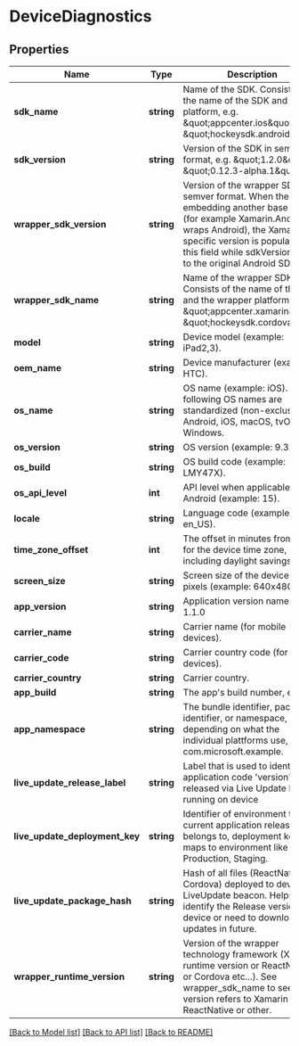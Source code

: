 # DeviceDiagnostics

## Properties
Name | Type | Description | Notes
------------ | ------------- | ------------- | -------------
**sdk_name** | **string** | Name of the SDK. Consists of the name of the SDK and the platform, e.g. \&quot;appcenter.ios\&quot;, \&quot;hockeysdk.android\&quot;. | 
**sdk_version** | **string** | Version of the SDK in semver format, e.g. \&quot;1.2.0\&quot; or \&quot;0.12.3-alpha.1\&quot;. | 
**wrapper_sdk_version** | **string** | Version of the wrapper SDK in semver format. When the SDK is embedding another base SDK (for example Xamarin.Android wraps Android), the Xamarin specific version is populated into this field while sdkVersion refers to the original Android SDK. | [optional] 
**wrapper_sdk_name** | **string** | Name of the wrapper SDK. Consists of the name of the SDK and the wrapper platform, e.g. \&quot;appcenter.xamarin\&quot;, \&quot;hockeysdk.cordova\&quot;. | [optional] 
**model** | **string** | Device model (example: iPad2,3). | [optional] 
**oem_name** | **string** | Device manufacturer (example: HTC). | [optional] 
**os_name** | **string** | OS name (example: iOS). The following OS names are standardized (non-exclusive): Android, iOS, macOS, tvOS, Windows. | 
**os_version** | **string** | OS version (example: 9.3.0). | 
**os_build** | **string** | OS build code (example: LMY47X). | [optional] 
**os_api_level** | **int** | API level when applicable like in Android (example: 15). | [optional] 
**locale** | **string** | Language code (example: en_US). | 
**time_zone_offset** | **int** | The offset in minutes from UTC for the device time zone, including daylight savings time. | 
**screen_size** | **string** | Screen size of the device in pixels (example: 640x480). | [optional] 
**app_version** | **string** | Application version name, e.g. 1.1.0 | 
**carrier_name** | **string** | Carrier name (for mobile devices). | [optional] 
**carrier_code** | **string** | Carrier country code (for mobile devices). | [optional] 
**carrier_country** | **string** | Carrier country. | [optional] 
**app_build** | **string** | The app&#39;s build number, e.g. 42. | 
**app_namespace** | **string** | The bundle identifier, package identifier, or namespace, depending on what the individual plattforms use,  .e.g com.microsoft.example. | [optional] 
**live_update_release_label** | **string** | Label that is used to identify application code &#39;version&#39; released via Live Update beacon running on device | [optional] 
**live_update_deployment_key** | **string** | Identifier of environment that current application release belongs to, deployment key then maps to environment like Production, Staging. | [optional] 
**live_update_package_hash** | **string** | Hash of all files (ReactNative or Cordova) deployed to device via LiveUpdate beacon. Helps identify the Release version on device or need to download updates in future. | [optional] 
**wrapper_runtime_version** | **string** | Version of the wrapper technology framework (Xamarin runtime version or ReactNative or Cordova etc...). See wrapper_sdk_name to see if this version refers to Xamarin or ReactNative or other. | [optional] 

[[Back to Model list]](../README.md#documentation-for-models) [[Back to API list]](../README.md#documentation-for-api-endpoints) [[Back to README]](../README.md)


